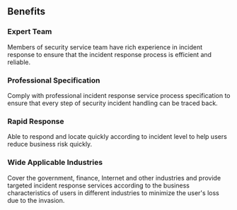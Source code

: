 ## Benefits

### Expert Team
 Members of security service team have rich experience in incident response to ensure that the incident response process is efficient and reliable.

### Professional Specification

 Comply with professional incident response service process specification to ensure that every step of security incident handling can be traced back.

### Rapid Response

  Able to respond and locate quickly according to incident level to help users reduce business risk quickly.

### Wide Applicable Industries

  Cover the government, finance, Internet and other industries and provide targeted incident response services according to the business characteristics of users in different industries to minimize the user's loss due to the invasion.
